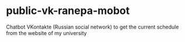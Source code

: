 # public-vk-ranepa-mobot
Chatbot VKontakte (Russian social network) to get the current schedule from the website of my university
